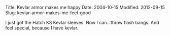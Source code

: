 Title: Kevlar armor makes me happy
Date: 2004-10-15
Modified: 2012-09-15
Slug: kevlar-armor-makes-me-feel-good

I just got the <span class="removed_link">Hatch KS Kevlar sleeves</span>. Now I can...throw flash bangs. And feel special, because I have kevlar.
